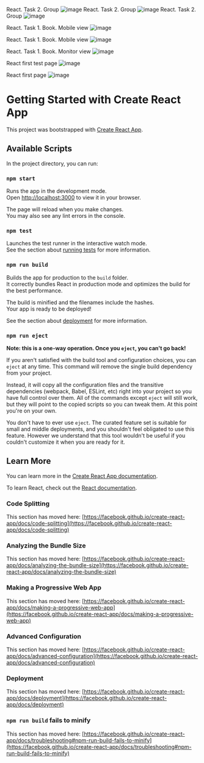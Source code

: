 React. Task 2. Group
![image](https://github.com/user-attachments/assets/2342ed0e-c149-4ffe-8b3c-1692a59c828b)
React. Task 2. Group
![image](https://github.com/user-attachments/assets/b884f4ea-56a2-416b-bb00-926dc30f6b90)
React. Task 2. Group 
![image](https://github.com/user-attachments/assets/d13bda4f-47f6-4b0c-836e-b9bc069eefcf)

React. Task 1. Book. Mobile view
![image](https://github.com/user-attachments/assets/b1470f18-ec65-450d-a634-c277f1850a83) 

React. Task 1. Book. Mobile view
![image](https://github.com/user-attachments/assets/c4b95642-63f2-4526-977d-e12cd8042608)

React. Task 1. Book. Monitor view
![image](https://github.com/user-attachments/assets/92d9df14-af33-48d2-9233-d1689b46cca4)

React first test page
![image](https://github.com/user-attachments/assets/de13d441-70da-4773-b111-7bac6582d623)

React first page
![image](https://github.com/user-attachments/assets/ce2ee7ea-4e79-4133-83e1-a75d5e49e782)


# Getting Started with Create React App

This project was bootstrapped with [Create React App](https://github.com/facebook/create-react-app).

## Available Scripts

In the project directory, you can run:

### `npm start`

Runs the app in the development mode.\
Open [http://localhost:3000](http://localhost:3000) to view it in your browser.

The page will reload when you make changes.\
You may also see any lint errors in the console.

### `npm test`

Launches the test runner in the interactive watch mode.\
See the section about [running tests](https://facebook.github.io/create-react-app/docs/running-tests) for more information.

### `npm run build`

Builds the app for production to the `build` folder.\
It correctly bundles React in production mode and optimizes the build for the best performance.

The build is minified and the filenames include the hashes.\
Your app is ready to be deployed!

See the section about [deployment](https://facebook.github.io/create-react-app/docs/deployment) for more information.

### `npm run eject`

**Note: this is a one-way operation. Once you `eject`, you can't go back!**

If you aren't satisfied with the build tool and configuration choices, you can `eject` at any time. This command will remove the single build dependency from your project.

Instead, it will copy all the configuration files and the transitive dependencies (webpack, Babel, ESLint, etc) right into your project so you have full control over them. All of the commands except `eject` will still work, but they will point to the copied scripts so you can tweak them. At this point you're on your own.

You don't have to ever use `eject`. The curated feature set is suitable for small and middle deployments, and you shouldn't feel obligated to use this feature. However we understand that this tool wouldn't be useful if you couldn't customize it when you are ready for it.

## Learn More

You can learn more in the [Create React App documentation](https://facebook.github.io/create-react-app/docs/getting-started).

To learn React, check out the [React documentation](https://reactjs.org/).

### Code Splitting

This section has moved here: [https://facebook.github.io/create-react-app/docs/code-splitting](https://facebook.github.io/create-react-app/docs/code-splitting)

### Analyzing the Bundle Size

This section has moved here: [https://facebook.github.io/create-react-app/docs/analyzing-the-bundle-size](https://facebook.github.io/create-react-app/docs/analyzing-the-bundle-size)

### Making a Progressive Web App

This section has moved here: [https://facebook.github.io/create-react-app/docs/making-a-progressive-web-app](https://facebook.github.io/create-react-app/docs/making-a-progressive-web-app)

### Advanced Configuration

This section has moved here: [https://facebook.github.io/create-react-app/docs/advanced-configuration](https://facebook.github.io/create-react-app/docs/advanced-configuration)

### Deployment

This section has moved here: [https://facebook.github.io/create-react-app/docs/deployment](https://facebook.github.io/create-react-app/docs/deployment)

### `npm run build` fails to minify

This section has moved here: [https://facebook.github.io/create-react-app/docs/troubleshooting#npm-run-build-fails-to-minify](https://facebook.github.io/create-react-app/docs/troubleshooting#npm-run-build-fails-to-minify)

